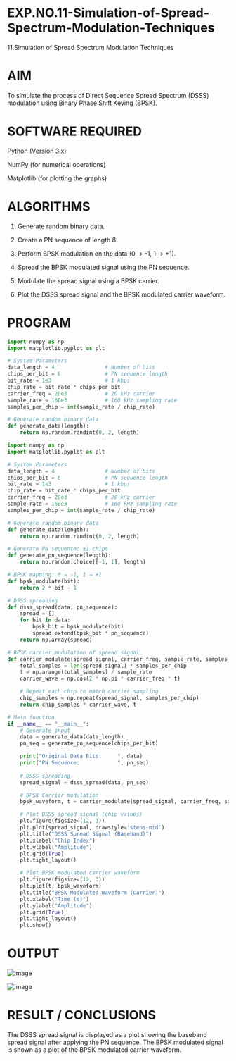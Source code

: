# EXP.NO.11-Simulation-of-Spread-Spectrum-Modulation-Techniques

11.Simulation of Spread Spectrum Modulation Techniques

# AIM

To simulate the process of Direct Sequence Spread Spectrum (DSSS) modulation using Binary Phase Shift Keying (BPSK).

# SOFTWARE REQUIRED

   Python (Version 3.x)

   NumPy (for numerical operations)

   Matplotlib (for plotting the graphs)



# ALGORITHMS

1. Generate random binary data.

2. Create a PN sequence of length 8.

3. Perform BPSK modulation on the data (0 → -1, 1 → +1).

4. Spread the BPSK modulated signal using the PN sequence.

5. Modulate the spread signal using a BPSK carrier.

6. Plot the DSSS spread signal and the BPSK modulated carrier waveform.



# PROGRAM

```python
import numpy as np
import matplotlib.pyplot as plt

# System Parameters
data_length = 4                # Number of bits
chips_per_bit = 8              # PN sequence length
bit_rate = 1e3                 # 1 kbps
chip_rate = bit_rate * chips_per_bit
carrier_freq = 20e3            # 20 kHz carrier
sample_rate = 160e3            # 160 kHz sampling rate
samples_per_chip = int(sample_rate / chip_rate)

# Generate random binary data
def generate_data(length):
    return np.random.randint(0, 2, length)

import numpy as np
import matplotlib.pyplot as plt

# System Parameters
data_length = 4                # Number of bits
chips_per_bit = 8              # PN sequence length
bit_rate = 1e3                 # 1 kbps
chip_rate = bit_rate * chips_per_bit
carrier_freq = 20e3            # 20 kHz carrier
sample_rate = 160e3            # 160 kHz sampling rate
samples_per_chip = int(sample_rate / chip_rate)

# Generate random binary data
def generate_data(length):
    return np.random.randint(0, 2, length)

# Generate PN sequence: ±1 chips
def generate_pn_sequence(length):
    return np.random.choice([-1, 1], length)

# BPSK mapping: 0 → -1, 1 → +1
def bpsk_modulate(bit):
    return 2 * bit - 1

# DSSS spreading
def dsss_spread(data, pn_sequence):
    spread = []
    for bit in data:
        bpsk_bit = bpsk_modulate(bit)
        spread.extend(bpsk_bit * pn_sequence)
    return np.array(spread)

# BPSK carrier modulation of spread signal
def carrier_modulate(spread_signal, carrier_freq, sample_rate, samples_per_chip):
    total_samples = len(spread_signal) * samples_per_chip
    t = np.arange(total_samples) / sample_rate
    carrier_wave = np.cos(2 * np.pi * carrier_freq * t)

    # Repeat each chip to match carrier sampling
    chip_samples = np.repeat(spread_signal, samples_per_chip)
    return chip_samples * carrier_wave, t

# Main function
if __name__ == "__main__":
    # Generate input
    data = generate_data(data_length)
    pn_seq = generate_pn_sequence(chips_per_bit)

    print("Original Data Bits:     ", data)
    print("PN Sequence:            ", pn_seq)
    
    # DSSS spreading
    spread_signal = dsss_spread(data, pn_seq)

    # BPSK Carrier modulation
    bpsk_waveform, t = carrier_modulate(spread_signal, carrier_freq, sample_rate, samples_per_chip)

    # Plot DSSS spread signal (chip values)
    plt.figure(figsize=(12, 3))
    plt.plot(spread_signal, drawstyle='steps-mid')
    plt.title("DSSS Spread Signal (Baseband)")
    plt.xlabel("Chip Index")
    plt.ylabel("Amplitude")
    plt.grid(True)
    plt.tight_layout()

    # Plot BPSK modulated carrier waveform
    plt.figure(figsize=(12, 3))
    plt.plot(t, bpsk_waveform)
    plt.title("BPSK Modulated Waveform (Carrier)")
    plt.xlabel("Time (s)")
    plt.ylabel("Amplitude")
    plt.grid(True)
    plt.tight_layout()
    plt.show()
```

# OUTPUT

![image](https://github.com/user-attachments/assets/a2a86ba7-ae27-4627-83c2-2429a511e766)

![image](https://github.com/user-attachments/assets/b112b19b-2a76-4beb-9b8f-07c386d3cc76)

 
# RESULT / CONCLUSIONS

The DSSS spread signal is displayed as a plot showing the baseband spread signal after applying the PN sequence. The BPSK modulated signal is shown as a plot of the BPSK modulated carrier waveform.









